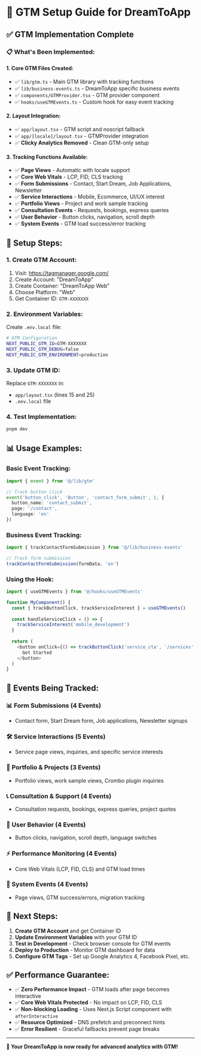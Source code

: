 # 🎯 GTM Setup Guide for DreamToApp

## ✅ **GTM Implementation Complete**

### **📋 What's Been Implemented:**

#### **1. Core GTM Files Created:**
- ✅ `lib/gtm.ts` - Main GTM library with tracking functions
- ✅ `lib/business-events.ts` - DreamToApp specific business events
- ✅ `components/GTMProvider.tsx` - GTM provider component
- ✅ `hooks/useGTMEvents.ts` - Custom hook for easy event tracking

#### **2. Layout Integration:**
- ✅ `app/layout.tsx` - GTM script and noscript fallback
- ✅ `app/[locale]/layout.tsx` - GTMProvider integration
- ✅ **Clicky Analytics Removed** - Clean GTM-only setup

#### **3. Tracking Functions Available:**
- ✅ **Page Views** - Automatic with locale support
- ✅ **Core Web Vitals** - LCP, FID, CLS tracking
- ✅ **Form Submissions** - Contact, Start Dream, Job Applications, Newsletter
- ✅ **Service Interactions** - Mobile, Ecommerce, UI/UX interest
- ✅ **Portfolio Views** - Project and work sample tracking
- ✅ **Consultation Events** - Requests, bookings, express queries
- ✅ **User Behavior** - Button clicks, navigation, scroll depth
- ✅ **System Events** - GTM load success/error tracking

## 🔧 **Setup Steps:**

### **1. Create GTM Account:**
1. Visit: https://tagmanager.google.com/
2. Create Account: "DreamToApp"
3. Create Container: "DreamToApp Web"
4. Choose Platform: "Web"
5. Get Container ID: `GTM-XXXXXXX`

### **2. Environment Variables:**
Create `.env.local` file:
```bash
# GTM Configuration
NEXT_PUBLIC_GTM_ID=GTM-XXXXXXX
NEXT_PUBLIC_GTM_DEBUG=false
NEXT_PUBLIC_GTM_ENVIRONMENT=production
```

### **3. Update GTM ID:**
Replace `GTM-XXXXXXX` in:
- `app/layout.tsx` (lines 15 and 25)
- `.env.local` file

### **4. Test Implementation:**
```bash
pnpm dev
```

## 📊 **Usage Examples:**

### **Basic Event Tracking:**
```typescript
import { event } from '@/lib/gtm'

// Track button click
event('button_click', 'Button', 'contact_form_submit', 1, {
  button_name: 'contact_submit',
  page: '/contact',
  language: 'en'
})
```

### **Business Event Tracking:**
```typescript
import { trackContactFormSubmission } from '@/lib/business-events'

// Track form submission
trackContactFormSubmission(formData, 'en')
```

### **Using the Hook:**
```typescript
import { useGTMEvents } from '@/hooks/useGTMEvents'

function MyComponent() {
  const { trackButtonClick, trackServiceInterest } = useGTMEvents()
  
  const handleServiceClick = () => {
    trackServiceInterest('mobile_development')
  }
  
  return (
    <button onClick={() => trackButtonClick('service_cta', '/services')}>
      Get Started
    </button>
  )
}
```

## 🎯 **Events Being Tracked:**

### **📊 Form Submissions (4 Events)**
- Contact form, Start Dream form, Job applications, Newsletter signups

### **🛠️ Service Interactions (5 Events)**  
- Service page views, inquiries, and specific service interests

### **💼 Portfolio & Projects (3 Events)**
- Portfolio views, work sample views, Crombo plugin inquiries

### **📞 Consultation & Support (4 Events)**
- Consultation requests, bookings, express queries, project quotes

### **👤 User Behavior (4 Events)**
- Button clicks, navigation, scroll depth, language switches

### **⚡ Performance Monitoring (4 Events)**
- Core Web Vitals (LCP, FID, CLS) and GTM load times

### **🔄 System Events (4 Events)**
- Page views, GTM success/errors, migration tracking

## 🚀 **Next Steps:**

1. **Create GTM Account** and get Container ID
2. **Update Environment Variables** with your GTM ID
3. **Test in Development** - Check browser console for GTM events
4. **Deploy to Production** - Monitor GTM dashboard for data
5. **Configure GTM Tags** - Set up Google Analytics 4, Facebook Pixel, etc.

## ✅ **Performance Guarantee:**

- ✅ **Zero Performance Impact** - GTM loads after page becomes interactive
- ✅ **Core Web Vitals Protected** - No impact on LCP, FID, CLS
- ✅ **Non-blocking Loading** - Uses Next.js Script component with `afterInteractive`
- ✅ **Resource Optimized** - DNS prefetch and preconnect hints
- ✅ **Error Resilient** - Graceful fallbacks prevent page breaks

---

**🎉 Your DreamToApp is now ready for advanced analytics with GTM!**


